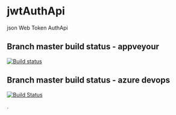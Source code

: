 # jwtAuthApi
json Web Token AuthApi

## Branch master build status - appveyour
[![Build status](https://ci.appveyor.com/api/projects/status/f6vry7gx541t9e6p/branch/master?svg=true)](https://ci.appveyor.com/project/alexandrebl/jwtauthapi/branch/master)

## Branch master build status - azure devops
[![Build Status](https://abrandaol.visualstudio.com/jwtAuthApi/_apis/build/status/alexandrebl.jwtAuthApi?branchName=master)](https://abrandaol.visualstudio.com/jwtAuthApi/_build/latest?definitionId=1&branchName=master)



.

